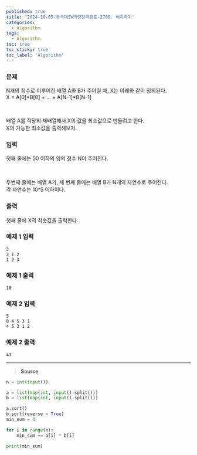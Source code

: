 ```yaml
---
published: true
title: '2024-10-05-동국대SW역량강화캠프-2709. 배치하기'
categories:
  - Algorithm
tags:
  - Algorithm
toc: true
toc_sticky: true
toc_label: 'Algorithm'
---
```


### **문제**

N개의 정수로 이루어진 배열 A와 B가 주어질 때, X는 아래와 같이 정의된다.  
X = A[0]*B[0] + ... + A[N-1]*B[N-1]

<br/>

배열 A를 적당히 재배열해서 X의 값을 최소값으로 만들려고 한다.  
X의 가능한 최소값을 출력해보자.

### **입력**

첫째 줄에는 50 이하의 양의 정수 N이 주어진다.

<br/>

두번째 줄에는 배열 A가, 세 번째 줄에는 배열 B가 N개의 자연수로 주어진다.  
각 자연수는 10^5 이하이다.

### **출력**

첫째 줄에 X의 최솟값을 출력한다.

### **예제 1 입력**

```
3
3 1 2
1 2 3
```

### **예제 1 출력**

```
10
```

### **예제 2 입력**

```
5
8 4 5 3 1
4 5 3 1 2
```

### **예제 2 출력**

```
47
```

---

> **Source**

```python
n = int(input())

a = list(map(int, input().split()))
b = list(map(int, input().split()))

a.sort()
b.sort(reverse = True)
min_sum = 0

for i in range(n):
	min_sum += a[i] * b[i]

print(min_sum)
```
